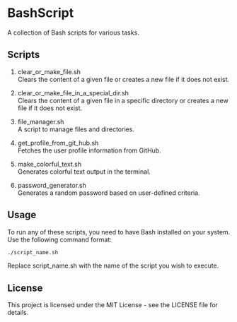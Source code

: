 # BashScript

A collection of Bash scripts for various tasks.

## Scripts

1. clear_or_make_file.sh  
   Clears the content of a given file or creates a new file if it does not exist.

2. clear_or_make_file_in_a_special_dir.sh  
   Clears the content of a given file in a specific directory or creates a new file if it does not exist.

3. file_manager.sh  
   A script to manage files and directories.

4. get_profile_from_git_hub.sh  
   Fetches the user profile information from GitHub.

5. make_colorful_text.sh  
   Generates colorful text output in the terminal.

6. password_generator.sh  
   Generates a random password based on user-defined criteria.

## Usage

To run any of these scripts, you need to have Bash installed on your system. Use the following command format:

```bash
./script_name.sh
```
Replace script_name.sh with the name of the script you wish to execute.
## License
This project is licensed under the MIT License - see the LICENSE file for details.

